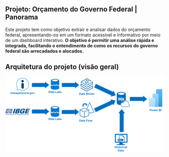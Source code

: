 ## Projeto: Orçamento do Governo Federal | Panorama

Este projeto tem como objetivo extrair e analisar dados do orçamento federal, apresentando-os em um formato acessível e informativo por meio de um dashboard interativo. **O objetivo é permitir uma análise rápida e integrada, facilitando o entendimento de como os recursos do governo federal são arrecadados e alocados.**

## Arquitetura do projeto (visão geral)

![Exemplo de Imagem](https://raw.githubusercontent.com/hugobaraujo88/orcamentogovfed/main/img/transparencia_data_arch.png)